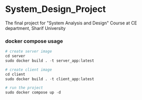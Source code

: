 # System_Design_Project
The final project for "System Analysis and Design" Course at CE department, Sharif University


### docker compose usage

```python
# create server image
cd server
sudo docker build . -t server_app:latest
```

```python
# create client image
cd client
sudo docker build . -t client_app:latest
```
```python
# run the project
sudo docker compose up -d
```